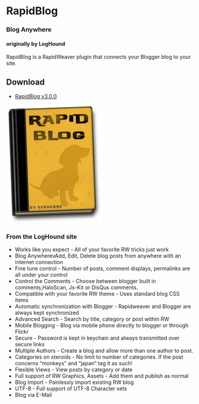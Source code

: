 # RapidBlog
### Blog Anywhere
#### originally by LogHound
RapidBlog is a RapidWeaver plugin that connects your Blogger blog to your site.


## Download
 - [RapidBlog v3.0.0](https://github.com/yourhead/rapidblog/raw/v3.0.0/downloads/RapidBlog_3.0.0b1_1086.zip)

<img src='https://raw.githubusercontent.com/yourhead/rapidblog/master/assets/icon_256.png' width=256 >


### From the LogHound site

 - Works like you expect - All of your favorite RW tricks just work
 - Blog AnywherevAdd, Edit, Delete blog posts from anywhere with an internet connection
 - Fine tune control - Number of posts, comment displays, permalinks are all under your control
 - Control the Comments - Choose between blogger built in comments,HaloScan, Js-Kit or DisQus comments.
 - Compatible with your favorite RW theme - Uses standard blog CSS items
 - Automatic synchronization with Blogger - Rapidweaver and Blogger are always kept synchronized
 - Advanced Search - Search by title, category or post within RW
 - Mobile Blogging - Blog via mobile phone directly to blogger or through Flickr
 - Secure - Password is kept in keychain and always transmitted over secure links
 - Multiple Authors - Create a blog and allow more than one author to post.
 - Categories on steroids - No limit to number of categories. If the post concerns “monkeys” and “japan” tag it as such!
 - Flexible Views - View posts by category or date
 - Full support of RW Graphics, Assets - Add them and publish as normal
 - Blog Import - Painlessly import existing RW blog
 - UTF-8 - Full support of UTF-8 Character sets
 - Blog via E-Mail
